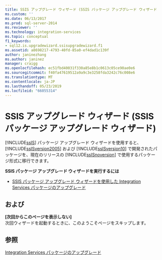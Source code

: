 ```yaml
---
title: SSIS アップグレード ウィザード (SSIS パッケージ アップグレード ウィザード) |Microsoft Docs
ms.custom: ''
ms.date: 06/13/2017
ms.prod: sql-server-2014
ms.reviewer: ''
ms.technology: integration-services
ms.topic: conceptual
f1_keywords:
- sql12.is.upgradewizard.ssisupgradewizard.f1
ms.assetid: a8698217-4793-40fd-85a0-ef4dad1c139f
author: janinezhang
ms.author: janinez
manager: craigg
ms.openlocfilehash: ec51fbd40031f330a85e8b1c0613c05ce90ae0e6
ms.sourcegitcommit: f40fa47619512a9a9c3e3258fda3242c76c008e6
ms.translationtype: MT
ms.contentlocale: ja-JP
ms.lasthandoff: 05/23/2019
ms.locfileid: "66055314"
---
```

# <a name="ssis-upgrade-wizard-ssis-package-upgrade-wizard"></a>SSIS アップグレード ウィザード (SSIS パッケージ アップグレード ウィザード)
  [!INCLUDE[ssIS](../includes/ssis-md.md)] パッケージ アップグレード ウィザードを使用すると、 [!INCLUDE[ssISversion2005](../includes/ssisversion2005-md.md)] および [!INCLUDE[ssISversion10](../includes/ssisversion10-md.md)] で開発されたパッケージを、現在のリリースの [!INCLUDE[ssISnoversion](../includes/ssisnoversion-md.md)] で使用するパッケージ形式に移行できます。  
  
 **SSIS パッケージ アップグレード ウィザードを実行するには**  
  
-   [SSIS パッケージ アップグレード ウィザードを使用した Integration Services パッケージのアップグレード](install-windows/upgrade-integration-services-packages-using-the-ssis-package-upgrade-wizard.md)  
  
## <a name="options"></a>および  
 **[次回からこのページを表示しない]**  
 次回ウィザードを起動するときに、このようこそページをスキップします。  
  
## <a name="see-also"></a>参照  
 [Integration Services パッケージのアップグレード](install-windows/upgrade-integration-services-packages.md)  
  
  
